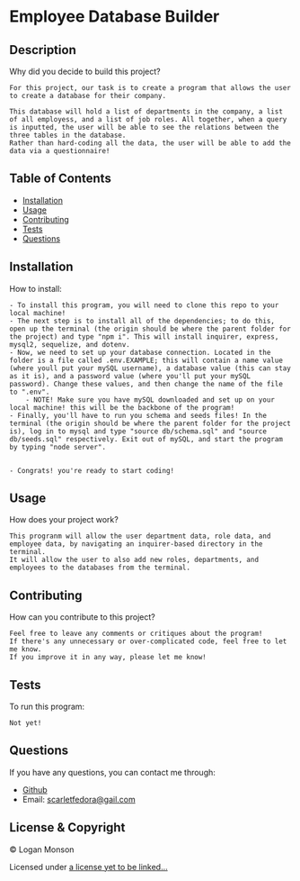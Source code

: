 # Employee Database Builder  
## Description

Why did you decide to build this project?

````
For this project, our task is to create a program that allows the user to create a database for their company.

This database will hold a list of departments in the company, a list of all employess, and a list of job roles. All together, when a query is inputted, the user will be able to see the relations between the three tables in the database.
Rather than hard-coding all the data, the user will be able to add the data via a questionnaire!
````

## Table of Contents

- [Installation](#installation)
- [Usage](#usage)
- [Contributing](#contributing)
- [Tests](#tests)
- [Questions](#questions)

## Installation

How to install:

````
- To install this program, you will need to clone this repo to your local machine!
- The next step is to install all of the dependencies; to do this, open up the terminal (the origin should be where the parent folder for the project) and type "npm i". This will install inquirer, express, mysql2, sequelize, and dotenv.
- Now, we need to set up your database connection. Located in the folder is a file called .env.EXAMPLE; this will contain a name value (where youll put your mySQL username), a database value (this can stay as it is), and a password value (where you'll put your mySQL password). Change these values, and then change the name of the file to ".env".
	- NOTE! Make sure you have mySQL downloaded and set up on your local machine! this will be the backbone of the program!
- Finally, you'll have to run you schema and seeds files! In the terminal (the origin should be where the parent folder for the project is), log in to mysql and type "source db/schema.sql" and "source db/seeds.sql" respectively. Exit out of mySQL, and start the program by typing "node server".


- Congrats! you're ready to start coding!
````

## Usage

How does your project work?

````
This progranm will allow the user department data, role data, and employee data, by navigating an inquirer-based directory in the terminal.
It will allow the user to also add new roles, departments, and employees to the databases from the terminal. 
````

## Contributing

How can you contribute to this project?

````
Feel free to leave any comments or critiques about the program!
If there's any unnecessary or over-complicated code, feel free to let me know.
If you improve it in any way, please let me know!

````

## Tests

To run this program:

````
Not yet!

````

## Questions

If you have any questions, you can contact me through:

- [Github](https://github.com/Loggamon)
- Email: scarletfedora@gail.com

## License & Copyright

© Logan Monson

Licensed under [a license yet to be linked...](https://gist.github.com/lukas-h/2a5d00690736b4c3a7ba)